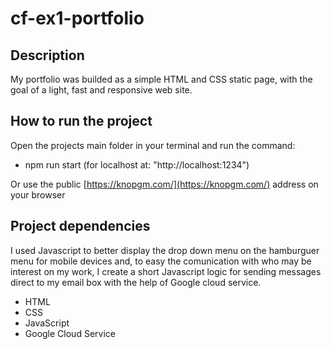# cf-ex1-portfolio

## Description

My portfolio was builded as a simple HTML and CSS static page, with the goal of a light, fast and responsive web site.

## How to run the project

Open the projects main folder in your terminal and run the command:

- npm run start (for localhost at: "http://localhost:1234")

Or use the public [https://knopgm.com/](https://knopgm.com/) address on your browser

## Project dependencies

I used Javascript to better display the drop down menu on the hamburguer menu for mobile devices and, to easy the comunication with who may be interest on my work, I create a short Javascript logic for sending messages direct to my email box with the help of Google cloud service.

- HTML
- CSS
- JavaScript
- Google Cloud Service
